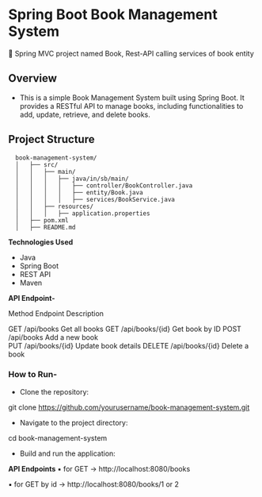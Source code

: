 # Spring Boot Book Management System
🔸 Spring MVC project named Book, Rest-API calling services of book entity

## **Overview**

- This is a simple Book Management System built using Spring Boot. It provides a RESTful API to manage books, including functionalities to add, update, retrieve, and delete books.
  
## **Project Structure**

  
      book-management-system/
      │   ├── src/
      │   │   ├── main/
      │   │   │   ├── java/in/sb/main/
      │   │   │   │   ├── controller/BookController.java
      │   │   │   │   ├── entity/Book.java
      │   │   │   │   ├── services/BookService.java
      │   │   ├── resources/
      │   │   │   ├── application.properties
      │   ├── pom.xml
      │   ├── README.md
  

**Technologies Used**

 - Java
 - Spring Boot
 - REST API
 - Maven

**API Endpoint-**

Method      Endpoint            Description

GET        /api/books            Get all books
GET        /api/books/{id}       Get book by ID
POST        /api/books           Add a new book  
PUT        /api/books/{id}      Update book details
DELETE      /api/books/{id}      Delete a book


### **How to Run-**

- Clone the repository:

git clone https://github.com/yourusername/book-management-system.git

- Navigate to the project directory:

cd book-management-system

- Build and run the application:


**API Endpoints**
▪  for GET -> http://localhost:8080/books

▪  for GET by id -> http://localhost:8080/books/1 or 2

